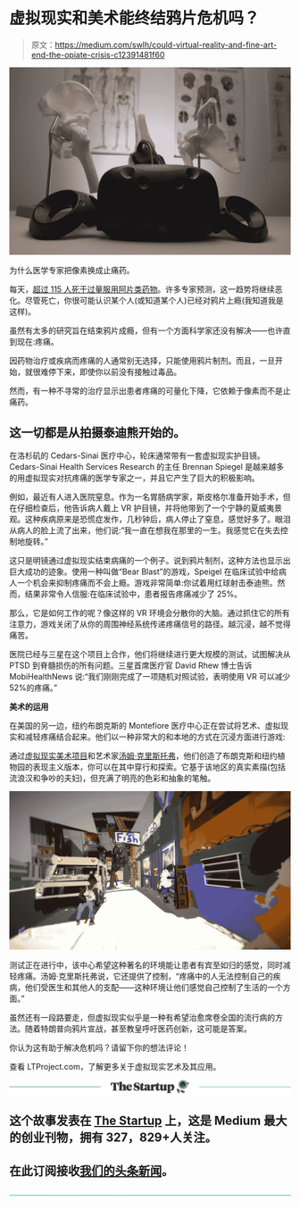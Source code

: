 # 虚拟现实和美术能终结鸦片危机吗？

> 原文：<https://medium.com/swlh/could-virtual-reality-and-fine-art-end-the-opiate-crisis-c12391481f60>

![](img/569b09d041b2132bd5dd4c8221289296.png)

为什么医学专家把像素换成止痛药。

每天，[超过 115 人死于过量服用阿片类药物](https://www.drugabuse.gov/drugs-abuse/opioids/opioid-overdose-crisis)。许多专家预测，这一趋势将继续恶化。尽管死亡，你很可能认识某个人(或知道某个人)已经对鸦片上瘾(我知道我是这样)。

虽然有太多的研究旨在结束鸦片成瘾，但有一个方面科学家还没有解决——也许直到现在:疼痛。

因药物治疗或疾病而疼痛的人通常别无选择，只能使用鸦片制剂。而且，一旦开始，就很难停下来，即使你以前没有接触过毒品。

然而，有一种不寻常的治疗显示出患者疼痛的可量化下降，它依赖于像素而不是止痛药。

## **这一切都是从拍摄泰迪熊开始的。**

在洛杉矶的 Cedars-Sinai 医疗中心，轮床通常带有一套虚拟现实护目镜。Cedars-Sinai Health Services Research 的主任 Brennan Spiegel 是越来越多的用虚拟现实对抗疼痛的医学专家之一，并且它产生了巨大的积极影响。

例如，最近有人进入医院窒息。作为一名胃肠病学家，斯皮格尔准备开始手术，但在仔细检查后，他告诉病人戴上 VR 护目镜，并将他带到了一个宁静的夏威夷景观。这种疾病原来是恐慌症发作，几秒钟后，病人停止了窒息，感觉好多了。眼泪从病人的脸上流了出来，他们说:“我一直在想我在那里的一生。我感觉它在失去控制地旋转。”

这只是明镜通过虚拟现实结束病痛的一个例子。说到鸦片制剂，这种方法也显示出巨大成功的迹象。使用一种叫做“Bear Blast”的游戏，Speigel 在临床试验中给病人一个机会来抑制疼痛而不会上瘾。游戏非常简单:你试着用红球射击泰迪熊。然而，结果非常令人信服:在临床试验中，患者报告疼痛减少了 25%。

那么，它是如何工作的呢？像这样的 VR 环境会分散你的大脑。通过抓住它的所有注意力，游戏关闭了从你的周围神经系统传递疼痛信号的路径。越沉浸，越不觉得痛苦。

医院已经与三星在这个项目上合作，他们将继续进行更大规模的测试，试图解决从 PTSD 到脊髓损伤的所有问题。三星首席医疗官 David Rhew 博士告诉 MobiHealthNews 说:“我们刚刚完成了一项随机对照试验，表明使用 VR 可以减少 52%的疼痛。”

**美术的运用**

在美国的另一边，纽约布朗克斯的 Montefiore 医疗中心正在尝试将艺术、虚拟现实和减轻疼痛结合起来。他们以一种非常大的和本地的方式在沉浸方面进行游戏:

通过[虚拟现实美术项目](https://montefiorefineartprogram.squarespace.com/the-virtual-reality-fine-art-program/)和艺术家[汤姆·克里斯托弗](http://tomchristopher.nyc)，他们创造了布朗克斯和纽约植物园的表现主义版本，你可以在其中穿行和探索。它基于该地区的真实素描(包括流浪汉和争吵的夫妇)，但充满了明亮的色彩和抽象的笔触。

![](img/6fe9e2d967af521ad98ce7d7bca8856a.png)

测试正在进行中，该中心希望这种著名的环境能让患者有宾至如归的感觉，同时减轻疼痛。汤姆·克里斯托弗说，它还提供了控制，“疼痛中的人无法控制自己的疾病，他们受医生和其他人的支配——这种环境让他们感觉自己控制了生活的一个方面。”

虽然还有一段路要走，但虚拟现实似乎是一种有希望治愈席卷全国的流行病的方法。随着特朗普向鸦片宣战，甚至教皇呼吁医药创新，这可能是答案。

你认为这有助于解决危机吗？请留下你的想法评论！

查看 LTProject.com，了解更多关于虚拟现实艺术及其应用。

[![](img/308a8d84fb9b2fab43d66c117fcc4bb4.png)](https://medium.com/swlh)

## 这个故事发表在 [The Startup](https://medium.com/swlh) 上，这是 Medium 最大的创业刊物，拥有 327，829+人关注。

## 在此订阅接收[我们的头条新闻](http://growthsupply.com/the-startup-newsletter/)。

[![](img/b0164736ea17a63403e660de5dedf91a.png)](https://medium.com/swlh)